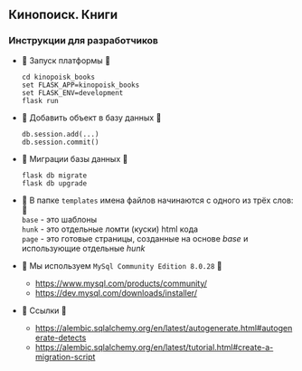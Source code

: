 Кинопоиск. Книги
-----------------

### Инструкции для разработчиков

* :cookie: Запуск платформы :cookie:
    ```
    cd kinopoisk_books
    set FLASK_APP=kinopoisk_books
    set FLASK_ENV=development
    flask run
    ```

* :honey_pot: Добавить объект в базу данных :honey_pot:
    ```
    db.session.add(...)
    db.session.commit()
    ```

* :cactus: Миграции базы данных :cactus:
    ```
    flask db migrate
    flask db upgrade
    ```

* :carrot: В папке `templates` имена файлов начинаются с одного из трёх слов: :carrot: <br>
    `base` - это шаблоны <br>
    `hunk` - это отдельные ломти (куски) html кода <br>
    `page` - это готовые страницы, созданные на основе *base* и использующие отдельные *hunk* <br>

* :cow2: Мы используем `MySql Community Edition 8.0.28` :cow2:
    * https://www.mysql.com/products/community/
    * https://dev.mysql.com/downloads/installer/

* :cheese: Ссылки :cheese:
    * https://alembic.sqlalchemy.org/en/latest/autogenerate.html#autogenerate-detects
    * https://alembic.sqlalchemy.org/en/latest/tutorial.html#create-a-migration-script